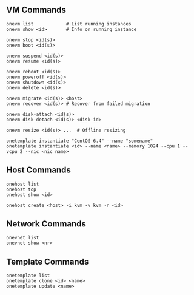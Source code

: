## VM Commands

    onevm list            # List running instances
    onevm show <id>       # Info on running instance

    onevm stop <id(s)>
    onevm boot <id(s)>

    onevm suspend <id(s)>
    onevm resume <id(s)>

    onevm reboot <id(s)>
    onevm poweroff <id(s)>
    onevm shutdown <id(s)>
    onevm delete <id(s)>

    onevm migrate <id(s)> <host>
    onevm recover <id(s)> # Recover from failed migration

    onevm disk-attach <id(s)>
    onevm disk-detach <id(s)> <disk-id>

    onevm resize <id(s)> ...  # Offline resizing

    onetemplate instantiate "CentOS-6.4" --name "somename"
    onetemplate instantiate <id> --name <name> --memory 1024 --cpu 1 --vcpu 2 --nic <nic name>

## Host Commands

    onehost list
    onehost top
    onehost show <id>

    onehost create <host> -i kvm -v kvm -n <id>

## Network Commands

    onevnet list
    onevnet show <nr>

## Template Commands

    onetemplate list
    onetemplate clone <id> <name>
    onetemplate update <name>
